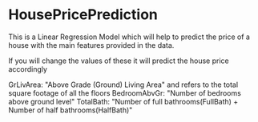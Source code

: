 # HousePricePrediction
This is a Linear Regression Model which will help to predict the price of a house with the main features provided in the data. 

If you will change the values of these it will predict the house price accordingly

GrLivArea: "Above Grade (Ground) Living Area" and refers to the total square footage of all the floors
BedroomAbvGr: "Number of bedrooms above ground level" 
TotalBath: "Number of full bathrooms(FullBath) + Number of half bathrooms(HalfBath)" 
